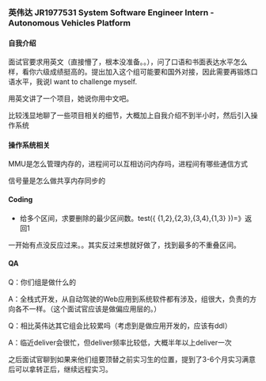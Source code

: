 ### 英伟达 **JR1977531 System Software Engineer Intern - Autonomous Vehicles Platform**

#### 自我介绍

面试官要求用英文（直接懵了，根本没准备。。），问了口语和书面表达水平怎么样，看你六级成绩挺高的。提出加入这个组可能要和国外对接，因此需要再锻炼口语水平，我说I want to challenge myself.

用英文讲了一个项目，她说你用中文吧。

比较浅显地聊了一些项目相关的细节，大概加上自我介绍不到半小时，然后引入操作系统

#### 操作系统相关

MMU是怎么管理内存的，进程间可以互相访问内存吗，进程间有哪些通信方式

信号量是怎么做共享内存同步的

#### Coding

- 给多个区间，求要删除的最少区间数。test({ {1,2},{2,3},{3,4},{1,3} })=》返回1

一开始有点没反应过来。。其实反过来想就好做了，找到最多的不重叠区间。

#### QA

Q：你们组是做什么的

A：全栈式开发，从自动驾驶的Web应用到系统软件都有涉及，组很大，负责的方向各不一样。（这个面试官应该是做偏应用层的。）

Q：相比英伟达其它组会比较累吗（考虑到是做应用开发的，应该有ddl）

A：临近deliver会很忙，但deliver频率比较低，大概半年以上deliver一次

之后面试官聊到如果来他们组要顶替之前实习生的位置，提到了3-6个月实习满意后可以拿转正后，继续远程实习。